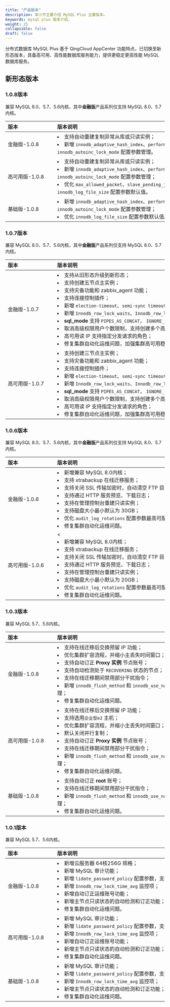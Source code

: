 ```yaml
---
title: "产品版本"
description: 本小节主要介绍 MySQL Plus 主要版本。 
keywords: mysql plus 版本介绍， 
weight: 25
collapsible: false
draft: false
---
```


分布式数据库 MySQL Plus 基于 QingCloud AppCenter 功能特点，已切换至新形态版本，具备高可用、高性能数据库服务能力，提供更稳定更高性能 MySQL 数据库服务。

## 新形态版本

### 1.0.8版本

兼容 MySQL 8.0、5.7、5.6内核，其中**金融版**产品系列仅支持 MySQL 8.0、5.7内核。

|<span style="display:inline-block;width:140px">版本</span> |<span style="display:inline-block;width:520px">版本说明</span>|
|:----|:----|
|   金融版-1.0.8     |  <li>支持自动重建复制异常从库或只读实例；<li>新增 `innodb_adaptive_hash_index`、`performance_schema`、`innodb_autoinc_lock_mode` 配置参数管理。  |
|   高可用版-1.0.8   |  <li>支持自动重建复制异常从库或只读实例；<li>新增 `innodb_adaptive_hash_index`、`performance_schema`、`innodb_autoinc_lock_mode` 配置参数管理；<li>优化 `max_allowed_packet`、`slave_pending_jobs_size_max`、`innodb_log_file_size` 配置参数默认值。   |
|   基础版-1.0.8      |   <li>新增 `innodb_adaptive_hash_index`、`performance_schema`、`innodb_autoinc_lock_mode` 配置参数管理；<li>优化 `innodb_log_file_size` 配置参数默认值。   |

### 1.0.7版本

兼容 MySQL 8.0、5.7、5.6内核，其中**金融版**产品系列仅支持 MySQL 8.0、5.7内核。

|<span style="display:inline-block;width:140px">版本</span> |<span style="display:inline-block;width:520px">版本说明</span>|
|:----|:----|
|   金融版-1.0.7     |  <li>支持从旧形态升级到新形态；<li>支持创建五节点主实例；<li>支持灾备功能和 zabbix_agent 功能；<li>支持连接控制插件；<li>新增 `election-timeout`、`semi-sync timeout` 配置参数管理；<li>新增 `Innodb_row_lock_waits`、`Innodb_row_lock_time_avg` 监控项；<li>**sql_mode** 支持 `PIPES_AS_CONCAT`， `IGNORE_SPACE`；<li>取消高级权限用户个数限制，支持创建多个高级权限账号；<li>高可用读 IP 支持指定分发请求的角色；<li>修复集群自动化运维问题，加强集群高可用稳定性。  |
|   高可用版-1.0.7   |  <li>支持创建三节点主实例；<li>支持灾备功能和 zabbix_agent 功能；<li>支持连接控制插件；<li>新增 `election-timeout`、`semi-sync timeout` 配置参数管理；<li>新增 `Innodb_row_lock_waits`、`Innodb_row_lock_time_avg` 监控项；<li>**sql_mode** 支持 `PIPES_AS_CONCAT`， `IGNORE_SPACE`；<li>取消高级权限用户个数限制，支持创建多个高级权限账号；<li>高可用读 IP 支持指定分发请求的角色；<li>修复集群自动化运维问题，加强集群高可用稳定性。   |

### 1.0.6版本

兼容 MySQL 8.0、5.7、5.6内核，其中**金融版**产品系列仅支持 MySQL 8.0、5.7内核。

|<span style="display:inline-block;width:140px">版本</span> |<span style="display:inline-block;width:520px">版本说明</span>|
|:----|:----|
|   金融版-1.0.6     | <li>新增兼容 MySQL 8.0内核；<li>支持 xtrabackup 在线迁移服务；<li>支持关闭 SSL 传输加密时，自动清空 FTP 目录下 SSL 配置文件；<li>支持通过 HTTP 服务预览、下载日志；<li>支持在管理控制台重建只读实例；<li>支持磁盘大小最小默认为 30GB；<li>优化 `audit_log_rotations` 配置参数最高可配置48个文件；<li>修复集群自动化运维问题。  |
|   高可用版-1.0.6   |  < <li>新增兼容 MySQL 8.0内核；<li>支持 xtrabackup 在线迁移服务；<li>支持关闭 SSL 传输加密时，自动清空 FTP 目录下 SSL 配置文件；<li>支持通过 HTTP 服务预览、下载日志；<li>支持在管理控制台重建只读实例；<li>支持磁盘大小最小默认为 20GB；<li>优化 `audit_log_rotations` 配置参数最高可配置48个文件；<li>修复集群自动化运维问题。|

### 1.0.3版本

兼容 MySQL 5.7、5.6内核。

|<span style="display:inline-block;width:140px">版本</span> |<span style="display:inline-block;width:520px">版本说明</span>|
|:----|:----|
|   金融版-1.0.8     |  <li>支持在线迁移后交换预留 IP 功能；<li>优化集群扩容流程，并缩小主丢失时间窗口；<li>支持自动订正 **Proxy 实例** 节点账号；<li>支持自动检测处于 `RECOVERING` 状态的节点；<li>支持在线迁移期间禁用部分干扰指令；<li>新增 `innodb_flush_method` 和 `innodb_use_native_aio` 配置参数管理；<li>修复集群自动化运维问题。  |
|   高可用版-1.0.8   |  <li>支持在线迁移后交换预留 IP 功能；<li>支持选用`企业型e2` 主机；<li>优化集群扩容流程，并缩小主丢失时间窗口；<li>默认关闭并行复制；<li>支持自动订正 **Proxy 实例** 节点账号；<li>支持在线迁移期间禁用部分干扰指令；<li>新增 `innodb_flush_method` 和 `innodb_use_native_aio` 配置参数管理；<li>修复集群自动化运维问题。    |
|   基础版-1.0.8      |   <li>支持自动订正 **root** 账号；<li>支持在线迁移期间禁用部分干扰指令；<li>新增 `innodb_flush_method` 和 `innodb_use_native_aio` 配置参数管理；<li>修复集群自动化运维问题。   |

### 1.0.1版本

兼容 MySQL 5.7、5.6内核。

|<span style="display:inline-block;width:140px">版本</span> |<span style="display:inline-block;width:520px">版本说明</span>|
|:----|:----|
|   金融版-1.0.8     |  <li>新增云服务器 64核256G 规格；<li>新增 MySQL 审计功能；<li>新增 `lidate_password_policy` 配置参数，支持密码强度验证；<li>新增 `Innodb_row_lock_time_avg` 监控项；<li>新增自动订正运维账号功能；<li>新增主节点只读状态的自动检测和订正功能；<li>修复集群自动化运维问题。  |
|   高可用版-1.0.8   |  <li>新增 MySQL 审计功能；<li>新增 `lidate_password_policy` 配置参数，支持密码强度验证；<li>新增 `Innodb_row_lock_time_avg` 监控项；<li>新增自动订正运维账号功能；<li>新增主节点只读状态的自动检测和订正功能；<li>修复集群自动化运维问题。    |
|   基础版-1.0.8      |   <li>新增 MySQL 审计功能；<li>新增 `lidate_password_policy` 配置参数，支持密码强度验证；<li>新增 `Innodb_row_lock_time_avg` 监控项；<li>新增主节点只读状态的自动检测和订正功能；<li>修复集群自动化运维问题。   |
